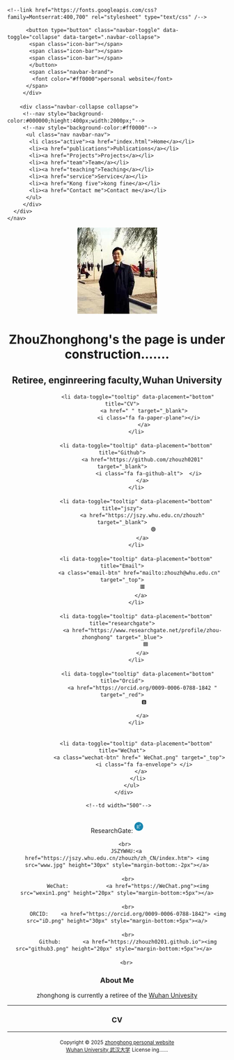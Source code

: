 <html>
<head>
  
  <meta charset="utf-8" />
  <meta name="author" content="persinal website"/>
  <meta name="viewport" content="width=device-width, initial-scale=1.0" />
  <meta name="google-site-verification" content="4aUJl2I7hcddtjYkcxpnrotZMt3zwgFPboCdEiZsUc0" />
  <!--meta name="keywords" content= "zhouzhonghong","周忠红","WHU","Wuhan University","武汉大学","personal homepage"/-->

 <!--link rel="shortcut icon" href="favicon.ico" /-->
 <!--link href="https://fonts.googleapis.com/css?family=Lato:300,400,300italic,400italic" rel="stylesheet" type="text/css" /-->
    <!--link href="https://fonts.googleapis.com/css?family=Montserrat:400,700" rel="stylesheet" type="text/css" /-->

 <link href="https://apps.bdimg.com/libs/bootstrap/3.3.4/css/bootstrap.min.css" rel="stylesheet" />

  <!--link href="https://apps.bdimg.com/libs/fontawesome/4.2.0/css/font-awesome.min.css" rel="stylesheet" /-->
 <!--link id="theme-style" rel="stylesheet" href="styles.min.css" /-->
 <title>zhouzhonghong —— Wuhan University</title>

  <link href="static/bootstrap/css/bootstrap.css" rel="stylesheet" />
  <link href="static/xin.css" rel="stylesheet" />

 <!--ink rel="stylesheet" href="../static/pixyll.css" type="text/css" /-->


<!--body--> 
 <!-- ******HEADER****** --> 

 <!--title>homepage</title-->

  <!--link href="../static/bootstrap/css/bootstrap.css" rel="stylesheet" /-->
  <!--link href="../static/xin.css" rel="stylesheet" /-->

</head>  
 <body>
 <nav class="navbar navbar-inverse navbar-fixed-top">
   <!--nav style="background-color:#00ffff;hieght:50px;"-->
     <div class="container">
      <div class="navbar-header">
        <!--nav style="background-color:#00ff7f;hieght:50px;"-->
        
          <button type="button" class="navbar-toggle" data-toggle="collapse" data-target=".navbar-collapse">
           <span class="icon-bar"></span>
           <span class="icon-bar"></span>
           <span class="icon-bar"></span>
           </button> 
           <span class="navbar-brand">
            <font color="#ff0000">personal website</font>
          </span>
         </div>
       
        <div class="navbar-collapse collapse">
         <!--nav style="background-color:#000000;hieght:400px;width:2000px;"-->
         <!--nav style="background-color:#ff0000"-->
          <ul class="nav navbar-nav">
           <li class="active"><a href="index.html">Home</a></li>
           <li><a href="publications">Publications</a></li>
           <li><a href="Projects">Projects</a></li>
           <li><a href="team">Team</a></li>
           <li><a href="teaching">Teaching</a></li>
           <li><a href="service">Service</a></li>
           <li><a href="Kong five">kong fine</a></li>
           <li><a href="Contact me">Contact me</a></li>
          </ul> 
         </div>
      </div>
    </nav>    
  </nav>   

<body>   
  <header class="header">
     <div class="container"> 
        <img class="profile-image img-responsive pull-left" src="xiaohong2.png" alt="ZhouZhonghong">
         <br>
        <div class="profile-content pull-center">   
      <div class="profile-content pull-center" align="center">  
          <h1 class="name">ZhouZhonghong's the page is under construction.......  </h1>  
          <h2 class="desc"> Retiree, enginreering faculty,Wuhan University</h2>
          <ul class="social list-inline">   
              
              <li data-toggle="tooltip" data-placement="bottom" title="CV">
                  <a href=" " target="_blank">
                     <i class="fa fa-paper-plane"></i>
                  </a>
             </li>
              
             <li data-toggle="tooltip" data-placement="bottom" title="Github">
                 <a href="https://github.com/zhouzh0201" target="_blank">
                     <i class="fa fa-github-alt">  </i>
                 </a>
             </li>
              
             <li data-toggle="tooltip" data-placement="bottom" title="jszy">
                 <a href="https://jszy.whu.edu.cn/zhouzh" target="_blank">
                        🟢
                 </a>
             </li>
              
             <li data-toggle="tooltip" data-placement="bottom" title="Email">
               <a class="email-btn" href="mailto:zhouzh@whu.edu.cn" target="_top">
                  🟥 
                </a>
             </li>
             
             <li data-toggle="tooltip" data-placement="bottom" title="researchgate">
                 <a href="https://www.researchgate.net/profile/zhou-zhonghong" target="_blue">
                    🟦 
                 </a>
             </li>
             
              <li data-toggle="tooltip" data-placement="bottom" title="Orcid">
                 <a href="https://orcid.org/0009-0006-0788-1842 " target="_red">
                  🅱️

                 </a>
             </li>
                
             
             <li data-toggle="tooltip" data-placement="bottom" title="WeChat">
               <a class="wechat-btn" href=" WeChat.png" target="_top">
                  <i class="fa fa-envelope"> </i>
                </a>
              </li>
          </ul>
      </div> 
  

   </div>  

 
  
     <!--td width="500"-->
      

<div>
         <br>
          ResearchGate:  <a href="https://researchgate.net/profile/zhou-zhonghong"><img src="RG.png" height="20px" style="margin-bottom:+5px"> </a>
        
         <br>
          JSZYWHU:<a href="https://jszy.whu.edu.cn/zhouzh/zh_CN/index.htm"> <img src="www.jpg" height="30px" style="margin-bottom:-2px"></a>
           
           <br>
           WeChat:            <a href="https://WeChat.png"><img src="wexin1.png" height="20px" style="margin-bottom:+5px"></a>
            
           <br>
           ORCID:    <a href="https://orcid.org/0009-0006-0788-1842"> <img src="iD.png" height="30px" style="margin-bottom:+5px"><a/>
           
           <br>
           Github:       <a href="https://zhouzh0201.github.io"><img src="github3.png" height="20px" style="margin-bottom:+5px"></a>  
          
          <br>
 
<!--hr noshade=""-->

 <div class="profile-content pull-center" align="center">  
<p>
<h3>About Me</h3>   
zhonghong is currently a retiree of the <a href="https://whu.edu.cn/">Wuhan Univesity</a>
<p/> 
      
<hr noshade="">
<h3> CV</h3>
 <!--/div--> 
 
 <hr noshade="">
 
<div align="center">
      <small>Copyright &copy 2025 <a href="https://zhouzh0201.github.io/">zhonghong personal website</a></small>
      <br>
      <small><a href="https://www.whu.edu.cn/">Wuhan University 武汉大学</a></small>
      <small>License ing......</small>
</div> 
<script src="static/jquery.js"></script>
<script src="static/bootstrap/js/bootstrap.js"></script>

</html>   
 
